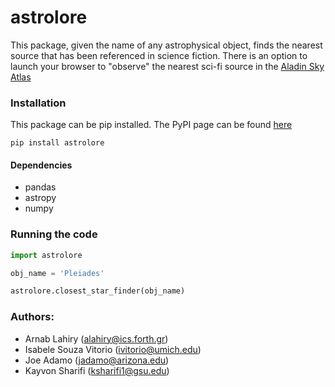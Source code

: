 # astrolore

This package, given the name of any astrophysical object, finds the nearest source that has been referenced in science fiction. There is an option to launch your browser to "observe" 
the nearest sci-fi source in the [Aladin Sky Atlas](https://aladin.cds.unistra.fr/AladinLite/)

### Installation

This package can be pip installed. The PyPI page can be found [here](https://youtu.be/dQw4w9WgXcQ?si=PrA9bHia6hlaMwB-)

```
pip install astrolore
```

#### Dependencies
* pandas
* astropy
* numpy

### Running the code

```python
import astrolore

obj_name = 'Pleiades'

astrolore.closest_star_finder(obj_name)
```

### Authors:

* Arnab Lahiry (alahiry@ics.forth.gr)
* Isabele Souza Vitorio (ivitorio@umich.edu)
* Joe Adamo (jadamo@arizona.edu)
* Kayvon Sharifi (ksharifi1@gsu.edu)
